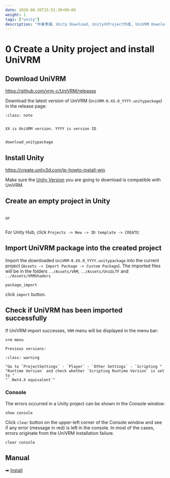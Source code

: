 ```yaml
---
date: 2020-08-26T15:52:30+09:00
weight: 1
tags: ["unity"]
description: "作業準備、Unity Download, UnityのProject作成, UniVRM Download, UniVRM package導入"
---
```


# 0 Create a Unity project and install UniVRM

## Download UniVRM

https://github.com/vrm-c/UniVRM/releases

Download the latest version of UniVRM (`UniVRM-0.XX.0_YYYY.unitypackage`) in the release page:

```{admonition} XX YY
:class: note


XX is UniVRM version. YYYY is version ID

```

```{figure} /_static/images/vrm/download_unitypackage.png

download_unitypackage
```

## Install Unity

https://create.unity3d.com/jp-howto-install-win

Make sure the [Unity Version](/univrm/install/unity_version) you are going to download is compatible with UniVRM.

## Create an empty project in Unity

```{figure} /_static/images/vrm/unity_new_project.png
```

or

```{figure} /_static/images/vrm/new_project.jpg
```

For Unity Hub, click ``Projects -> New -> 3D template -> CREATE``:

## Import UniVRM package into the created project

Import the downloaded `UniVRM-0.XX.0_YYYY.unitypackage` into the current project (``Assets -> Import Package -> Custom Package``). The imported files will be in the folders ``../Assets/VRM``, ``../Assets/UniGLTF`` and  ``../Assets/VRMShaders``

```{figure} /_static/images/vrm/package_import.jpg
package_import
```

click `import` button.

## Check if UniVRM has been imported successfully

If UniVRM import successes, `VRM` menu will be displayed in the menu bar:

```{figure} /_static/images/vrm/vrm_menu.jpg
vrm menu
```

```{figure} /_static/images/vrm/vrm_menu_old.jpg
Previous versions:
```

```{admonition} If you are using Unity-2018 and the VRM menu does not show up:
:class: warning

"Go to `ProjectSettings` - `Player` - `Other Settings` - `Scripting "
"Runtime Version` and check whether `Scripting Runtime Version` is set to "
"`.Net4.X equivalent`"

```

### Console

The errors occurred in a Unity project can be shown in the Console window:

```{figure} /_static/images/vrm/show_console.jpg
show console
```

Click `clear` button on the upper-left corner of the Console window and see if any error (message in red) is left in the console. In most of the cases, errors originate from the UniVRM installation failure.

```{figure} /_static/images/vrm/error_in_console.jpg
clear console
```

## Manual

➡ [Install](/univrm/install/)

